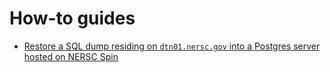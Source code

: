 # How-to guides

- [Restore a SQL dump residing on `dtn01.nersc.gov` into a Postgres server hosted on NERSC Spin](./load-data-from-dtn01-into-spin.md)